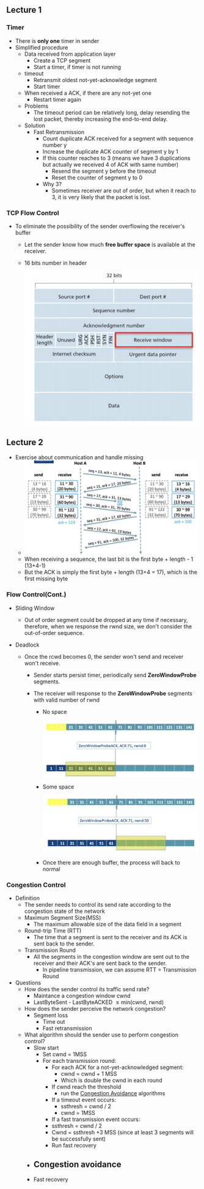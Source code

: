 ## Lecture 1

### Timer

- There is **only one** timer in sender
- Simplified procedure
  - Data received from application layer
    - Create a TCP segment
    - Start a timer, if timer is not running
  - timeout
    - Retransmit oldest not-yet-acknowledge segment
    - Start timer
  - When received a ACK, if there are any not-yet one
    - Restart timer again
  - Problems
    - The timeout period can be relatively long, delay resending the lost packet, thereby increasing the end-to-end delay.
  - Solution
    - Fast Retransmission
      - Count duplicate ACK received for a segment with sequence number y
      - Increase the duplicate ACK counter of segment y by 1
      - If this counter reaches to 3 (means we have 3 duplications but actually we received 4 of ACK with same number)
        - Resend the segment y before the timeout
        - Reset the counter of segment y to 0
      - Why 3?
        - Sometimes receiver are out of order, but when it reach to 3, it is very likely that the packet is lost.



### TCP Flow Control

- To eliminate the possibility of the sender overflowing the receiver's buffer

  - Let the sender know how much **free buffer space** is available at the receiver.

  - 16 bits number in header

    ![image-20190402224949944](assets/image-20190402224949944.png)





## Lecture 2

- Exercise about communication and handle missing
  - ![image-20190405101144471](assets/image-20190405101144471.png)
  - When receiving a sequence, the last bit is the first byte + length - 1 (13+4-1)
  - But the ACK is simply the first byte + length (13+4 = 17), which is the first missing byte



### Flow Control(Cont.)

- Sliding Window
  - Out of order segment could be dropped at any time if necessary, therefore, when we response the rwnd size, we don't consider the out-of-order sequence.

- Deadlock
  - Once the rcwd becomes 0, the sender won't send and receiver won't receive.

    - Sender starts persist timer, periodically send **ZeroWindowProbe** segments.

    - The receiver will response to the **ZeroWindowProbe** segments with valid number of rwnd

      - No space

        ![image-20190405112740616](assets/image-20190405112740616.png)

      - Some space

        ![image-20190405112756638](assets/image-20190405112756638.png)

      - Once there are enough buffer, the process will back to normal



### Congestion Control

- Definition
  - The sender needs to control its send rate according to the congestion state of the network
  - Maximum Segment Size(MSS)
    - The maximum allowable size of the data field in a segment
  - Round-trip Time (RTT)
    - The time that a segment is sent to the receiver and its ACK is sent back to the sender.
  - Transmission Round
    - All the segments in the congestion window are sent out to the receiver and their ACK's are sent back to the sender.
      - In pipeline transmission, we can assume RTT = Transmission Round
- Questions
  - How does the sender control its traffic send rate?
    - Maintance a congestion window cwnd
    - LastByteSent - LastByteACKED $\leq​$ min(cwnd, rwnd)
  - How does the sender perceive the network congestion?
    - Segment loss
      - Time out
      - Fast retransmission
  - What algorithm should the sender use to perform congestion control?
    - Slow start
      - Set cwnd = 1MSS
      - For each transmission round:
        - For each ACK for a not-yet-acknowledged segment:
          - cwnd = cwnd + 1 MSS
          - Which is double the cwnd in each round
        - If cwnd reach the threshold
          - run the <u>Congestion Avoidance</u> algorithms
        - If a timeout event occurs:
          - ssthresh = cwnd / 2
          - cwnd = 1MSS
        - If a fast transmission event occurs:
        - ssthresh = cwnd / 2
        - Cwnd = ssthresh +3 MSS (since at least 3 segments will be successfully sent)
        - Run fast recovery
    - Congestion avoidance
      - 
    - Fast recovery